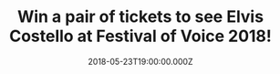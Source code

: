 ---
campaign-uuid: "c-514fe24a-5a53-415a-b7fe-6344348addc6"
type: "Preview"
category: "Tickets"
date: "2018-05-23T19:00:00.000Z"
end-date: "2018-06-08T23:59:00.000Z"
disable-form: false
is_promoted: false
has_entry_page: true
title: "Win a pair of tickets to see Elvis Costello at Festival of Voice 2018!"
competition-description: "<p>Get ready because NME AAA is giving away a pair of tickets\
  \ for one lucky winner and one guest to see perform live the talented Elvis Costello\
  \ at Festival of Voice 2018 which will take place at Wales Millennium Centre in\
  \ Cardiff on Sunday 17th of June!</p>\r\n<p>If this sounds like the best plan for\
  \ the weekend, click on the link below for a chance to win!</p>"
hero-header: "Win a pair of tickets to see Elvis Costello at Festival of Voice 2018!"
terms-confirmation: "N/A"
banner-img: "https://assets.expresslyapp.com/asset-591ae2cb-4be5-4fd0-bd6d-3008d65a4b88.jpg"
logo-left-href: "http://festivalofvoice.wales"
logo-left-image: "https://assets.expresslyapp.com/asset-98c823ca-1261-40db-9044-2a86babd9347.jpg"
logo-left-title: "Festival of Voice"
bg-image-hero: "https://assets.expresslyapp.com/asset-853b7654-622f-41a3-8f63-2e61641c32bc.jpg"
bg-image-first: "https://assets.expresslyapp.com/asset-6765673a-df36-44fa-a8f4-ef8f4b76749c.jpg"
bg-image-second: "https://assets.expresslyapp.com/asset-a8d4b22a-e51a-46bd-833f-27a8fa7a5a8c.jpg"
bg-image-third: "https://assets.expresslyapp.com/asset-bd70aba9-60c4-41e3-ba4a-5495a1687369.jpg"
section1-content: "<p>Festival of Voice 2018 it’s a biennial arts festival in Cardiff\
  \ packed with great music artists to celebrate culture and the voice</p>\r\n<p>It\
  \ is finally here to bring you an eclectic lineup of cultural peformers from around\
  \ the world: Patti Smith, Elvis Costello, Angélique Kidjo, a brand new collaboration\
  \ between Laura Marling and musician and producer Mike Lindsay of Tunng – LUMP –\
  \ and many more will  join the line-up of headline music artists performing at Wales\
  \ Millennium Centre.</p>"
section2-content: "<p>Festival of Voice\_is thrilled\_to welcome\_Elvis\_Costello\
  \ for a\_fabulous finale\_to close\_this magnificent series of events.</p>\r\n<p>Two\
  \ Ivor\_Novello Awards for\_songwriting, a\_BAFTA for Alan Bleasdale’s television\
  \ drama series G.B.H, a Grammy for\_I Still Have That Other Girl, best known for\
  \ the\_songs,\_Alison,\_Pump It Up,\_Everyday\_I Write\_The\_Book,\_and his rendition\
  \ of the\_Nick Lowe\_song are some of his most recognised and acclaimed pieces of\
  \ work. </p>"
section3-content: "<p>Want to come along with us? Competition closes on Friday 8th\
  \ of June at 23:59 so complete the form below for a chance to win a pair of tickets\
  \ and you could be singing along with Elvis Costello at Wales Millennium Centre\
  \ in Cardiff on Sunday 17th of June.</p>\r\n<p>Good luck!</p>"
entry-title: "Win a pair of tickets to see Elvis Costello at Festival of Voice 2018!"
entry-content: "<p>Complete the form below before June 8th at 23:59 to be in with\
  \ a chance to rock out with Elvis Costello at Festival of Voice 2018! at Wales Millennium\
  \ Centre.</p>"
has-winner: false
prize-description: "A pair of tickets to see Elvis Costello at Festival of Voice 2018\
  \ at Wales Millennium Centre on the 17th of June."
prize-restrictions: "Winner is responsible for any transport costs to/from the event."
special-conditions: "Multiple entries are allowed up to one every 24 hours."
---
